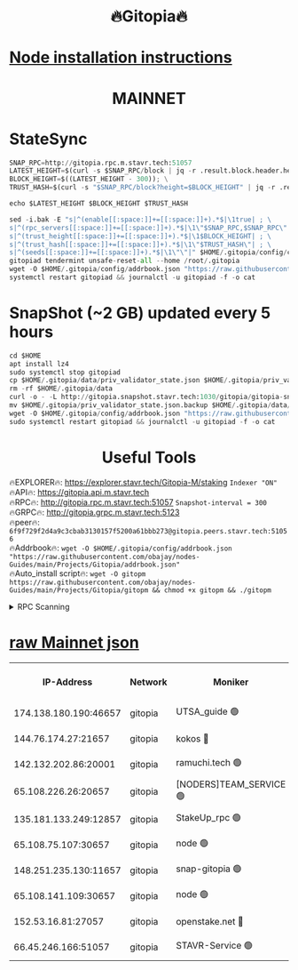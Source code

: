 <h1 align="center"> 🔥Gitopia🔥</h1>

[Node installation instructions](https://github.com/obajay/nodes-Guides/tree/main/Projects/Gitopia)
=

<h1 align="center"> MAINNET</h1>

# StateSync
```python
SNAP_RPC=http://gitopia.rpc.m.stavr.tech:51057
LATEST_HEIGHT=$(curl -s $SNAP_RPC/block | jq -r .result.block.header.height); \
BLOCK_HEIGHT=$((LATEST_HEIGHT - 300)); \
TRUST_HASH=$(curl -s "$SNAP_RPC/block?height=$BLOCK_HEIGHT" | jq -r .result.block_id.hash)

echo $LATEST_HEIGHT $BLOCK_HEIGHT $TRUST_HASH

sed -i.bak -E "s|^(enable[[:space:]]+=[[:space:]]+).*$|\1true| ; \
s|^(rpc_servers[[:space:]]+=[[:space:]]+).*$|\1\"$SNAP_RPC,$SNAP_RPC\"| ; \
s|^(trust_height[[:space:]]+=[[:space:]]+).*$|\1$BLOCK_HEIGHT| ; \
s|^(trust_hash[[:space:]]+=[[:space:]]+).*$|\1\"$TRUST_HASH\"| ; \
s|^(seeds[[:space:]]+=[[:space:]]+).*$|\1\"\"|" $HOME/.gitopia/config/config.toml
gitopiad tendermint unsafe-reset-all --home /root/.gitopia
wget -O $HOME/.gitopia/config/addrbook.json "https://raw.githubusercontent.com/obajay/nodes-Guides/main/Projects/Gitopia/addrbook.json"
systemctl restart gitopiad && journalctl -u gitopiad -f -o cat
```
# SnapShot (~2 GB) updated every 5 hours
```python
cd $HOME
apt install lz4
sudo systemctl stop gitopiad
cp $HOME/.gitopia/data/priv_validator_state.json $HOME/.gitopia/priv_validator_state.json.backup
rm -rf $HOME/.gitopia/data
curl -o - -L http://gitopia.snapshot.stavr.tech:1030/gitopia/gitopia-snap.tar.lz4 | lz4 -c -d - | tar -x -C $HOME/.gitopia --strip-components 2
mv $HOME/.gitopia/priv_validator_state.json.backup $HOME/.gitopia/data/priv_validator_state.json
wget -O $HOME/.gitopia/config/addrbook.json "https://raw.githubusercontent.com/obajay/nodes-Guides/main/Projects/Gitopia/addrbook.json"
sudo systemctl restart gitopiad && journalctl -u gitopiad -f -o cat
```
 <h1 align="center"> Useful Tools</h1>

🔥EXPLORER🔥:      https://explorer.stavr.tech/Gitopia-M/staking  `Indexer "ON"` \
🔥API🔥: 			 		 https://gitopia.api.m.stavr.tech \
🔥RPC🔥:           http://gitopia.rpc.m.stavr.tech:51057              `Snapshot-interval = 300` \
🔥GRPC🔥:          http://gitopia.grpc.m.stavr.tech:5123 \
🔥peer🔥:					 `6f9f729f2d4a9c3cbab3130157f5200a61bbb273@gitopia.peers.stavr.tech:51056` \
🔥Addrbook🔥:    ```wget -O $HOME/.gitopia/config/addrbook.json "https://raw.githubusercontent.com/obajay/nodes-Guides/main/Projects/Gitopia/addrbook.json"``` \
🔥Auto_install script🔥: ```wget -O gitopm https://raw.githubusercontent.com/obajay/nodes-Guides/main/Projects/Gitopia/gitopm && chmod +x gitopm && ./gitopm```


<details>
<summary>RPC Scanning</summary>

<h2 align="center"> We scan nodes in real time every 4 hours. And we provide the final result of RPC endpoints.
We cannot influence the operation of these nodes in any way. </h2>


```python
If Voting Power is higher than 0 --> then the Node is a validator of the network and may be subject to attack and be a potential threat to the chain.
```
```python
We marked such validators with a red symbol
```

</details>

[raw Mainnet json](https://rpc-check.gitopm.stavr.tech/gitopm/rpc-gitopm-result.json)
=

<table><tr><th>IP-Address</th><th>Network</th><th>Moniker</th><th>Latest Block Height</th><th>Earliest Block Height</th><th>Catching Up</th><th>Tx Index</th><th>Voting Power</th><th>Scan Time</th></tr><tr><td>174.138.180.190:46657</td><td>gitopia</td><td>UTSA_guide 🟢</td><td>10864584</td><td>6071990</td><td>False</td><td>on</td><td>0</td><td>2023-12-18T22:39:31.744252528UTC</td></tr><tr><td>144.76.174.27:21657</td><td>gitopia</td><td>kokos 🔴</td><td>10864643</td><td>6071990</td><td>False</td><td>off</td><td>936373</td><td>2023-12-18T22:40:00.386401143UTC</td></tr><tr><td>142.132.202.86:20001</td><td>gitopia</td><td>ramuchi.tech 🟢</td><td>10864641</td><td>6548337</td><td>False</td><td>on</td><td>0</td><td>2023-12-18T22:39:57.700966027UTC</td></tr><tr><td>65.108.226.26:20657</td><td>gitopia</td><td>[NODERS]TEAM_SERVICE 🟢</td><td>10864655</td><td>6846001</td><td>False</td><td>on</td><td>0</td><td>2023-12-18T22:40:19.493608254UTC</td></tr><tr><td>135.181.133.249:12857</td><td>gitopia</td><td>StakeUp_rpc 🟢</td><td>10864642</td><td>8010001</td><td>False</td><td>on</td><td>0</td><td>2023-12-18T22:39:58.025865700UTC</td></tr><tr><td>65.108.75.107:30657</td><td>gitopia</td><td>node 🟢</td><td>10864650</td><td>8802845</td><td>False</td><td>on</td><td>0</td><td>2023-12-18T22:40:10.945129749UTC</td></tr><tr><td>148.251.235.130:11657</td><td>gitopia</td><td>snap-gitopia 🟢</td><td>10864640</td><td>9516001</td><td>False</td><td>on</td><td>0</td><td>2023-12-18T22:39:55.411889295UTC</td></tr><tr><td>65.108.141.109:30657</td><td>gitopia</td><td>node 🟢</td><td>10864640</td><td>10145845</td><td>False</td><td>on</td><td>0</td><td>2023-12-18T22:39:55.169224108UTC</td></tr><tr><td>152.53.16.81:27057</td><td>gitopia</td><td>openstake.net 🔴</td><td>10864620</td><td>10455001</td><td>False</td><td>off</td><td>5845</td><td>2023-12-18T22:39:22.969567082UTC</td></tr><tr><td>66.45.246.166:51057</td><td>gitopia</td><td>STAVR-Service 🟢</td><td>10864630</td><td>10851001</td><td>False</td><td>on</td><td>0</td><td>2023-12-18T22:39:38.449267078UTC</td></tr></table>
